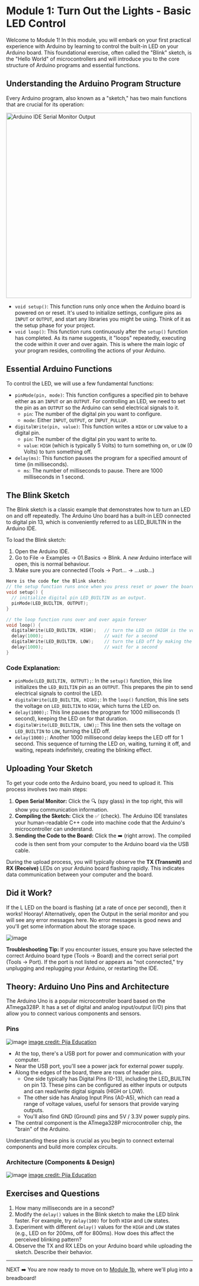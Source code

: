 # **Module 1: Turn Out the Lights \- Basic LED Control**

Welcome to Module 1\! In this module, you will embark on your first practical experience with Arduino by learning to control the built-in LED on your Arduino board. This foundational exercise, often called the "Blink" sketch, is the "Hello World" of microcontrollers and will introduce you to the core structure of Arduino programs and essential functions.

## **Understanding the Arduino Program Structure**

Every Arduino program, also known as a "sketch," has two main functions that are crucial for its operation:

<img src="https://github.com/user-attachments/assets/6a80a8ec-36e2-4dc7-a04d-291eba660f66" alt="Arduino IDE Serial Monitor Output" width="500px" height="auto">


* `void setup()`: This function runs only once when the Arduino board is powered on or reset. It's used to initialize settings, configure pins as `INPUT` or `OUTPUT`, and start any libraries you might be using. Think of it as the setup phase for your project.
* `void loop()`: This function runs continuously after the `setup()` function has completed. As its name suggests, it "loops" repeatedly, executing the code within it over and over again. This is where the main logic of your program resides, controlling the actions of your Arduino.

## **Essential Arduino Functions**

To control the LED, we will use a few fundamental functions:

* `pinMode(pin, mode)`: This function configures a specified pin to behave either as an `INPUT` or an `OUTPUT`. For controlling an LED, we need to set the pin as an `OUTPUT` so the Arduino can send electrical signals to it.
    * `pin`: The number of the digital pin you want to configure.
    * `mode`: Either `INPUT`, `OUTPUT`, or `INPUT_PULLUP`.
* `digitalWrite(pin, value)`: This function writes a `HIGH` or `LOW` value to a digital pin.
    * `pin`: The number of the digital pin you want to write to.
    * `value`: `HIGH` (which is typically 5 Volts) to turn something on, or `LOW` (0 Volts) to turn something off.
* `delay(ms)`: This function pauses the program for a specified amount of time (in milliseconds).
    * `ms`: The number of milliseconds to pause. There are 1000 milliseconds in 1 second.

## **The Blink Sketch**

The Blink sketch is a classic example that demonstrates how to turn an LED on and off repeatedly. The Arduino Uno board has a built-in LED connected to digital pin 13, which is conveniently referred to as LED\_BUILTIN in the Arduino IDE.

To load the Blink sketch:

1. Open the Arduino IDE.  
2. Go to File \-\> Examples \-\> 01.Basics \-\> Blink. A *new* Arduino interface will open, this is normal behaviour.
3. Make sure you are connected (Tools \-\> Port... \-\> ...usb...) 

```cpp
Here is the code for the Blink sketch:
// the setup function runs once when you press reset or power the board
void setup() {
  // initialize digital pin LED_BUILTIN as an output.
  pinMode(LED_BUILTIN, OUTPUT);
}

// the loop function runs over and over again forever
void loop() {
  digitalWrite(LED_BUILTIN, HIGH);   // turn the LED on (HIGH is the voltage level)
  delay(1000);                       // wait for a second
  digitalWrite(LED_BUILTIN, LOW);    // turn the LED off by making the voltage LOW
  delay(1000);                       // wait for a second
}
```

### **Code Explanation:**

- `pinMode(LED_BUILTIN, OUTPUT);`: In the `setup()` function, this line initializes the `LED_BUILTIN` pin as an `OUTPUT`. This prepares the pin to send electrical signals to control the LED.  
- `digitalWrite(LED_BUILTIN, HIGH);`: In the `loop()` function, this line sets the voltage on `LED_BUILTIN` to `HIGH`, which turns the LED on.  
- `delay(1000);`: This line pauses the program for 1000 milliseconds (1 second), keeping the LED on for that duration.  
- `digitalWrite(LED_BUILTIN, LOW);`: This line then sets the voltage on `LED_BUILTIN` to `LOW`, turning the LED off.  
- `delay(1000);`: Another 1000 millisecond delay keeps the LED off for 1 second.
This sequence of turning the LED on, waiting, turning it off, and waiting, repeats indefinitely, creating the blinking effect.

## **Uploading Your Sketch**

To get your code onto the Arduino board, you need to upload it. This process involves two main steps:

1.  **Open Serial Monitor:** Click the 🔍 (spy glass) in the top right, this will show you communication information.
2.  **Compiling the Sketch:** Click the ✅ (check). The Arduino IDE translates your human-readable C++ code into machine code that the Arduino's microcontroller can understand.
3.  **Sending the Code to the Board:** Click the ➡️ (right arrow). The compiled code is then sent from your computer to the Arduino board via the USB cable.
   
During the upload process, you will typically observe the **TX (Transmit)** and **RX (Receive)** LEDs on your Arduino board flashing rapidly. This indicates data communication between your computer and the board.

## **Did it Work?**

If the L LED on the board is flashing (at a rate of once per second), then it works! Hooray! Alternatively, open the Output in the serial monitor and you will see any error messages here. No error messages is good news and you'll get some information about the storage space.

![image](https://github.com/user-attachments/assets/289d538b-10f6-49d4-a887-6ffc632091df)

**Troubleshooting Tip:** If you encounter issues, ensure you have selected the correct Arduino board type (Tools \-\> Board) and the correct serial port (Tools \-\> Port). If the port is not listed or appears as "not connected," try unplugging and replugging your Arduino, or restarting the IDE.

## **Theory: Arduino Uno Pins and Architecture**

The Arduino Uno is a popular microcontroller board based on the ATmega328P. It has a set of digital and analog input/output (I/O) pins that allow you to connect various components and sensors.

### Pins
![image](https://github.com/user-attachments/assets/57743a74-15b1-4afd-b72b-78144397e5d0)
[image credit: Pija Education](https://pijaeducation.com/arduino/introduction-arduino/arduino-uno/)

* At the top, there's a USB port for power and communication with your computer.  
* Near the USB port, you'll see a power jack for external power supply.  
* Along the edges of the board, there are rows of header pins.  
  * One side typically has Digital Pins (0-13), including the LED\_BUILTIN on pin 13\. These pins can be configured as either inputs or outputs and can read/write digital signals (HIGH or LOW).  
  * The other side has Analog Input Pins (A0-A5), which can read a range of voltage values, useful for sensors that provide varying outputs.  
  * You'll also find GND (Ground) pins and 5V / 3.3V power supply pins.  
* The central component is the ATmega328P microcontroller chip, the "brain" of the Arduino.

Understanding these pins is crucial as you begin to connect external components and build more complex circuits.

### Architecture (Components & Design)
![image](https://github.com/user-attachments/assets/0846a2ce-cfa2-493e-84c8-4e348379965b)
[image credit: Pija Education](https://pijaeducation.com/arduino/introduction-arduino/arduino-uno/)




## **Exercises and Questions**

1. How many milliseconds are in a second?  
2. Modify the `delay()` values in the Blink sketch to make the LED blink faster. For example, try `delay(100)` for both `HIGH` and `LOW` states.  
3. Experiment with different `delay()` values for the `HIGH` and `LOW` states (e.g., LED on for 200ms, off for 800ms). How does this affect the perceived blinking pattern?  
4. Observe the TX and RX LEDs on your Arduino board while uploading the sketch. Describe their behavior.


---
NEXT ➡️ You are now ready to move on to [Module 1b](./module_01b.md), where we'll plug into a breadboard!
